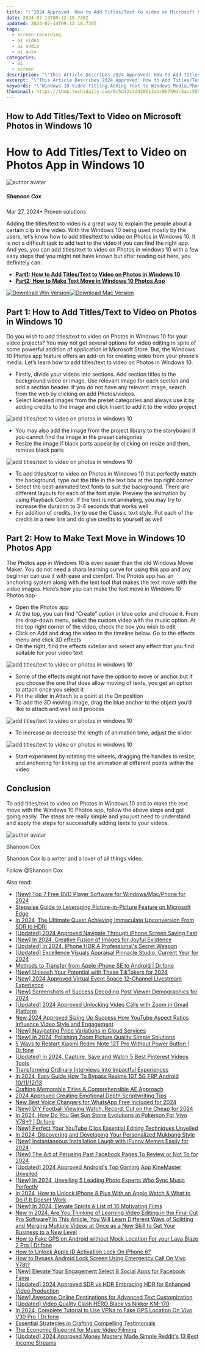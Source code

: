 ```yaml
---
title: "\"2024 Approved  How to Add Titles/Text to Video on Microsoft Photos in Windows 10\""
date: 2024-07-13T09:12:18.730Z
updated: 2024-07-14T09:12:18.730Z
tags: 
  - screen-recording
  - ai video
  - ai audio
  - ai auto
categories: 
  - ai
  - screen
description: "\"This Article Describes 2024 Approved: How to Add Titles/Text to Video on Microsoft Photos in Windows 10\""
excerpt: "\"This Article Describes 2024 Approved: How to Add Titles/Text to Video on Microsoft Photos in Windows 10\""
keywords: "\"Windows 10 Video Titling,Adding Text to Windows Media,Photos App Title Editing,Windows 10 Video Description,Video Text Addition in Microsoft Photos,Windows 10 Photo Captioning,Windows Photos Tip: Titles/Text\""
thumbnail: https://thmb.techidaily.com/0c5d42c4dd20613a1c9b759dc5acc559eb281ce843e00a8afd9a49d32774540a.jpg
---
```


## How to Add Titles/Text to Video on Microsoft Photos in Windows 10

# How to Add Titles/Text to Video on Photos App in Windows 10

![author avatar](https://images.wondershare.com/filmora/article-images/shannon-cox.jpg)

##### Shanoon Cox

 Mar 27, 2024• Proven solutions

Adding the titles/text to video is a great way to explain the people about a certain clip in the video. With the Windows 10 being used mostly by the users, let’s know how to add titles/text to video on Photos in Windows 10\. It is not a difficult task to add text to the video if you can find the right app. And yes, you can add titles/text to video on Photos in windows 10 with a few easy steps that you might not have known but after reading out here, you definitely can.

* [**Part1: How to Add Titles/Text to Video on Photos in Windows 10**](#part1)
* [**Part2: How to Make Text Move in Windows 10 Photos App**](#part2)

[![Download Win Version](https://images.wondershare.com/filmora/guide/download-btn-win.jpg)](https://tools.techidaily.com/wondershare/filmora/download/)[![Download Mac Version](https://images.wondershare.com/filmora/guide/download-btn-mac.jpg)](https://tools.techidaily.com/wondershare/filmora/download/)

## Part 1: How to Add Titles/Text to Video on Photos in Windows 10

Do you wish to add titles/text to video on Photos in Windows 10 for your video projects? You may not get several options for video editing in spite of some powerful addition of application in Microsoft Store. But, the Windows 10 Photos app feature offers an add-on for creating video from your phone’s media. Let’s learn how to add titles/text to video on Photos in Windows 10.

* Firstly, divide your videos into sections. Add section titles to the background video or image. Use relevant image for each section and add a section header. If you do not have any relevant image, search from the web by clicking on add Photos/videos.
* Select licensed images from the preset categories and always use it by adding credits to the image and click Insert to add it to the video project

![add titles/text to video on photos in windows 10](https://images.wondershare.com/filmora/article-images/add-text-photos-app.jpg)

* You may also add the image from the project library to the storyboard if you cannot find the image in the preset categories
* Resize the image if black parts appear by clicking on resize and then, remove black parts

![add titles/text to video on photos in windows 10](https://images.wondershare.com/filmora/article-images/resize-photos-app.jpg)

* To add titles/text to video on Photos in Windows 10 that perfectly match the background, type out the title in the text box at the top right corner
* Select the best-animated text fonts to suit the background. There are different layouts for each of the font style. Preview the animation by using Playback Control. If the text is not animating, you may try to increase the duration to 3-4 seconds that works well
* For addition of credits, try to use the Classic text style. Put each of the credits in a new line and do give credits to yourself as well

## Part 2: How to Make Text Move in Windows 10 Photos App

The Photos app in Windows 10 is even easier than the old Windows Movie Maker. You do not need a sharp learning curve for using this app and any beginner can use it with ease and comfort. The Photos app has an anchoring system along with the text tool that makes the text move with the video images. Here’s how you can make the text move in Windows 10 Photos app-

* Open the Photos app
* At the top, you can find “Create” option in blue color and choose it. From the drop-down menu, select the custom video with the music option. At the top right corner of the video, check the box you wish to edit
* Click on Add and drag the video to the timeline below. Go to the effects menu and click 3D effects
* On the right, find the effects sidebar and select any effect that you find suitable for your video text

![add titles/text to video on photos in windows 10](https://images.wondershare.com/filmora/article-images/effects-photos.jpg)

* Some of the effects might not have the option to move or anchor but if you choose the one that does allow moving of texts, you get an option to attach once you select it
* Pin the slider in Attach to a point at the On position
* To add the 3D moving image, drag the blue anchor to the object you’d like to attach and wait as it process

![add titles/text to video on photos in windows 10](https://images.wondershare.com/filmora/article-images/attach-effects-photos-min.jpg)

* To increase or decrease the length of animation time, adjust the slider

![add titles/text to video on photos in windows 10](https://images.wondershare.com/filmora/article-images/edit-text-photos.jpg)

* Start experiment by rotating the wheels, dragging the handles to resize, and anchoring for linking up the animation at different points within the video

## Conclusion

To add titles/text to video on Photos in Windows 10 and to make the text move with the Windows 10 Photos app, follow the above steps and get going easily. The steps are really simple and you just need to understand and apply the steps for successfully adding texts to your videos.

![author avatar](https://images.wondershare.com/filmora/article-images/shannon-cox.jpg)

Shanoon Cox

Shanoon Cox is a writer and a lover of all things video.

Follow @Shanoon Cox


<ins class="adsbygoogle"
     style="display:block"
     data-ad-format="autorelaxed"
     data-ad-client="ca-pub-7571918770474297"
     data-ad-slot="1223367746"></ins>



<ins class="adsbygoogle"
     style="display:block"
     data-ad-client="ca-pub-7571918770474297"
     data-ad-slot="8358498916"
     data-ad-format="auto"
     data-full-width-responsive="true"></ins>




<span class="atpl-alsoreadstyle">Also read:</span>
<div><ul>
<li><a href="https://fox-glue.techidaily.com/new-top-7-free-dvd-player-software-for-windowsmacphone-for-2024/"><u>[New] Top 7 Free DVD Player Software for Windows/Mac/Phone for 2024</u></a></li>
<li><a href="https://fox-glue.techidaily.com/stepwise-guide-to-leveraging-picture-in-picture-feature-on-microsoft-edge/"><u>Stepwise Guide to Leveraging Picture-in-Picture Feature on Microsoft Edge</u></a></li>
<li><a href="https://fox-glue.techidaily.com/in-2024-the-ultimate-quest-achieving-immaculate-upconversion-from-sdr-to-hdri/"><u>In 2024, The Ultimate Quest  Achieving Immaculate Upconversion From SDR to HDRI</u></a></li>
<li><a href="https://digital-screen-recording.techidaily.com/updated-2024-approved-navigate-through-iphone-screen-saving-fast/"><u>[Updated] 2024 Approved  Navigate Through iPhone Screen Saving Fast</u></a></li>
<li><a href="https://fox-glue.techidaily.com/new-in-2024-creative-fusion-of-images-for-joyful-existence/"><u>[New] In 2024, Creative Fusion of Images for Joyful Existence</u></a></li>
<li><a href="https://fox-glue.techidaily.com/updated-in-2024-iphone-hdr-a-professionals-secret-weapon/"><u>[Updated] In 2024, IPhone HDR  A Professional's Secret Weapon</u></a></li>
<li><a href="https://fox-glue.techidaily.com/updated-excellence-visuals-appraisal-pinnacle-studio-current-year-for-2024/"><u>[Updated] Excellence Visuals Appraisal  Pinnacle Studio, Current Year for 2024</u></a></li>
<li><a href="https://iphone-transfer.techidaily.com/methods-to-transfer-from-apple-iphone-se-to-android-drfone-by-drfone-transfer-from-ios/"><u>Methods to Transfer from Apple iPhone SE to Android | Dr.fone</u></a></li>
<li><a href="https://tiktok-clips.techidaily.com/new-unleash-your-potential-with-these-tiktokers-for-2024/"><u>[New] Unleash Your Potential with These TikTokers for 2024</u></a></li>
<li><a href="https://fox-glue.techidaily.com/new-2024-approved-virtual-event-space-12-channel-livestream-experience/"><u>[New] 2024 Approved  Virtual Event Space  12-Channel Livestream Experience</u></a></li>
<li><a href="https://instagram-video-recordings.techidaily.com/new-screenshots-of-success-decoding-post-viewer-demographics-for-2024/"><u>[New] Screenshots of Success  Decoding Post Viewer Demographics for 2024</u></a></li>
<li><a href="https://fox-glue.techidaily.com/updated-2024-approved-unlocking-video-calls-with-zoom-in-gmail-platform/"><u>[Updated] 2024 Approved  Unlocking Video Calls with Zoom in Gmail Platform</u></a></li>
<li><a href="https://video-creation-software.techidaily.com/new-2024-approved-sizing-up-success-how-youtube-aspect-ratios-influence-video-style-and-engagement/"><u>New 2024 Approved Sizing Up Success How YouTube Aspect Ratios Influence Video Style and Engagement</u></a></li>
<li><a href="https://fox-glue.techidaily.com/new-navigating-price-variations-in-cloud-services/"><u>[New] Navigating Price Variations in Cloud Services</u></a></li>
<li><a href="https://fox-glue.techidaily.com/new-in-2024-polishing-zoom-picture-quality-simple-solutions/"><u>[New] In 2024, Polishing Zoom Picture Quality  Simple Solutions</u></a></li>
<li><a href="https://phone-solutions.techidaily.com/5-ways-to-restart-xiaomi-redmi-note-12t-pro-without-power-button-drfone-by-drfone-reset-android-reset-android/"><u>5 Ways to Restart Xiaomi Redmi Note 12T Pro Without Power Button | Dr.fone</u></a></li>
<li><a href="https://fox-glue.techidaily.com/updated-in-2024-capture-save-and-watch-5-best-pinterest-videos-tools/"><u>[Updated] In 2024, Capture, Save and Watch  5 Best Pinterest Videos Tools</u></a></li>
<li><a href="https://fox-glue.techidaily.com/transforming-ordinary-interviews-into-impactful-experiences/"><u>Transforming Ordinary Interviews Into Impactful Experiences</u></a></li>
<li><a href="https://android-frp.techidaily.com/in-2024-easy-guide-how-to-bypass-realme-10t-5g-frp-android-10111213-by-drfone-android/"><u>In 2024, Easy Guide How To Bypass Realme 10T 5G FRP Android 10/11/12/13</u></a></li>
<li><a href="https://fox-glue.techidaily.com/crafting-memorable-titles-a-comprehensible-ae-approach/"><u>Crafting Memorable Titles  A Comprehensible AE Approach</u></a></li>
<li><a href="https://fox-glue.techidaily.com/2024-approved-creating-emotional-depth-scriptwriting-tips/"><u>2024 Approved  Creating Emotional Depth  Scriptwriting Tips</u></a></li>
<li><a href="https://ai-video-editing.techidaily.com/new-best-voice-changers-for-whatsapp-free-included-for-2024/"><u>New Best Voice Changers for WhatsApp Free Included for 2024</u></a></li>
<li><a href="https://fox-glue.techidaily.com/new-diy-football-viewing-watch-record-cut-on-the-cheap-for-2024/"><u>[New] DIY Football Viewing  Watch, Record, Cut on the Cheap for 2024</u></a></li>
<li><a href="https://change-location.techidaily.com/in-2024-how-do-you-get-sun-stone-evolutions-in-pokemon-for-vivo-y78plus-drfone-by-drfone-virtual-android/"><u>In 2024, How Do You Get Sun Stone Evolutions in Pokémon For Vivo Y78+? | Dr.fone</u></a></li>
<li><a href="https://facebook-record-videos.techidaily.com/new-perfect-your-youtube-clips-essential-editing-techniques-unveiled/"><u>[New] Perfect Your YouTube Clips  Essential Editing Techniques Unveiled</u></a></li>
<li><a href="https://youtube-videos.techidaily.com/in-2024-discovering-and-developing-your-personalized-mukbang-style/"><u>In 2024, Discovering and Developing Your Personalized Mukbang Style</u></a></li>
<li><a href="https://fox-glue.techidaily.com/new-instantaneous-installation-laugh-with-ifunny-memes-easily-for-2024/"><u>[New] Instantaneous Installation  Laugh with iFunny Memes Easily for 2024</u></a></li>
<li><a href="https://fox-glue.techidaily.com/new-the-art-of-perusing-past-facebook-pages-to-review-or-not-to-for-2024/"><u>[New] The Art of Perusing Past Facebook Pages  To Review or Not To for 2024</u></a></li>
<li><a href="https://fox-glue.techidaily.com/updated-2024-approved-androids-top-gaming-app-kinemaster-unveiled/"><u>[Updated] 2024 Approved  Android's Top Gaming App  KineMaster Unveiled</u></a></li>
<li><a href="https://fox-glue.techidaily.com/new-in-2024-unveiling-5-leading-photo-experts-who-sync-music-perfectly/"><u>[New] In 2024, Unveiling 5 Leading Photo Experts Who Sync Music Perfectly</u></a></li>
<li><a href="https://ios-unlock.techidaily.com/in-2024-how-to-unlock-iphone-8-plus-with-an-apple-watch-and-what-to-do-if-it-doesnt-work-by-drfone-ios/"><u>In 2024, How to Unlock iPhone 8 Plus With an Apple Watch & What to Do if It Doesnt Work</u></a></li>
<li><a href="https://fox-glue.techidaily.com/new-in-2024-elevate-spirits-a-list-of-10-motivating-films/"><u>[New] In 2024, Elevate Spirits  A List of 10 Motivating Films</u></a></li>
<li><a href="https://ai-video-editing.techidaily.com/new-in-2024-are-you-thinking-of-learning-video-editing-in-the-final-cut-pro-software-in-this-article-you-will-learn-different-ways-of-splitting-and-merging-/"><u>New In 2024, Are You Thinking of Learning Video Editing in the Final Cut Pro Software? In This Article, You Will Learn Different Ways of Splitting and Merging Multiple Videos at Once as a New Skill to Get Your Business to a New Level</u></a></li>
<li><a href="https://android-location.techidaily.com/how-to-fake-gps-on-android-without-mock-location-for-your-lava-blaze-2-pro-drfone-by-drfone-virtual/"><u>How to Fake GPS on Android without Mock Location For your Lava Blaze 2 Pro | Dr.fone</u></a></li>
<li><a href="https://activate-lock.techidaily.com/how-to-unlock-apple-id-activation-lock-on-iphone-6-by-drfone-ios/"><u>How to Unlock Apple ID Activation Lock On iPhone 6?</u></a></li>
<li><a href="https://android-unlock.techidaily.com/how-to-bypass-android-lock-screen-using-emergency-call-on-vivo-y78t-by-drfone-android/"><u>How to Bypass Android Lock Screen Using Emergency Call On Vivo Y78t?</u></a></li>
<li><a href="https://facebook-videos.techidaily.com/new-elevate-your-engagement-select-8-social-apps-for-facebook-fame/"><u>[New] Elevate Your Engagement  Select 8 Social Apps for Facebook Fame</u></a></li>
<li><a href="https://fox-glue.techidaily.com/updated-2024-approved-sdr-vs-hdr-embracing-hdr-for-enhanced-video-production/"><u>[Updated] 2024 Approved  SDR vs HDR  Embracing HDR for Enhanced Video Production</u></a></li>
<li><a href="https://fox-glue.techidaily.com/new-awesome-online-destinations-for-advanced-text-customization/"><u>[New] Awesome Online Destinations for Advanced Text Customization</u></a></li>
<li><a href="https://fox-glue.techidaily.com/updated-video-quality-clash-hero-black-vs-nikkor-km-170/"><u>[Updated] Video Quality Clash  HERO Black vs Nikkor KM-170</u></a></li>
<li><a href="https://review-topics.techidaily.com/in-2024-complete-tutorial-to-use-vpna-to-fake-gps-location-on-vivo-v30-pro-drfone-by-drfone-virtual-android/"><u>In 2024, Complete Tutorial to Use VPNa to Fake GPS Location On Vivo V30 Pro | Dr.fone</u></a></li>
<li><a href="https://fox-glue.techidaily.com/essential-strategies-in-crafting-compelling-testimonials/"><u>Essential Strategies in Crafting Compelling Testimonials</u></a></li>
<li><a href="https://fox-glue.techidaily.com/the-economic-blueprint-for-music-video-filming/"><u>The Economic Blueprint for Music Video Filming</u></a></li>
<li><a href="https://vp-tips.techidaily.com/updated-2024-approved-money-mastery-made-simple-reddits-13-best-income-streams/"><u>[Updated] 2024 Approved  Money Mastery Made Simple  Reddit's 13 Best Income Streams</u></a></li>
</ul></div>
